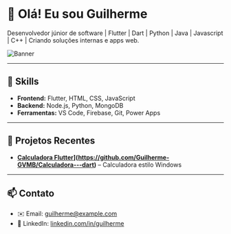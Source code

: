 # 👋 Olá! Eu sou Guilherme

Desenvolvedor júnior de software | Flutter | Dart | Python | Java | Javascript | C++ | Criando soluções internas e apps web.

![Banner](https://media.giphy.com/media/WrUOlEoYhJ6wog4hCJ/giphy.gif)

---

## 🚀 Skills

- **Frontend:** Flutter, HTML, CSS, JavaScript  
- **Backend:** Node.js, Python, MongoDB  
- **Ferramentas:** VS Code, Firebase, Git, Power Apps  

--- 

## 📂 Projetos Recentes

- **[Calculadora Flutter]([https://github.com/SEU_USUARIO/calculadora)](https://github.com/Guilherme-GVMB/Calculadora---dart)** – Calculadora estilo Windows  


---

## 📫 Contato

- ✉️ Email: guilherme@example.com  
- 🔗 LinkedIn: [linkedin.com/in/guilherme](https://www.linkedin.com/in/guilherme)  
